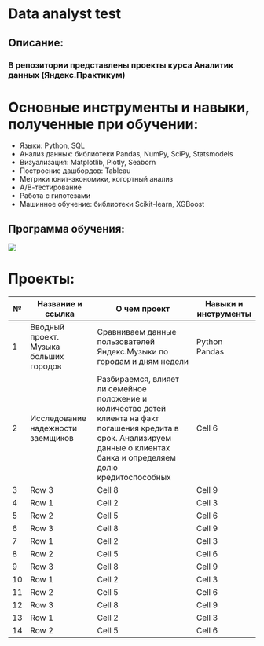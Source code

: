 # Data analyst test
## Описание:
### В репозитории представлены проекты курса Аналитик данных (Яндекс.Практикум)
# Основные инструменты и навыки, полученные при обучении:
* Языки: Python, SQL
* Анализ данных: библиотеки Pandas, NumPy, SciPy, Statsmodels
* Визуализация: Matplotlib, Plotly, Seaborn
* Построение дашбордов: Tableau
* Метрики юнит-экономики, когортный анализ
* А/В-тестирование
* Работа с гипотезами
* Машинное обучение: библиотеки Scikit-learn, XGBoost
## Программа обучения:
<image src="https://i.ibb.co/YXsSC8C/2023-09-09-18-57-39.png" >


# Проекты:
| № | Название и ссылка | О чем проект | Навыки и инструменты |
|---|-------------------|--------------|----------------------|
| 1 | Вводный проект. Музыка больших городов            | Сравниваем данные пользователей Яндекс.Музыки по городам и дням недели      | Python Pandas |
| 2 | Исследование надежности заемщиков             |    Разбираемся, влияет ли семейное положение и количество детей клиента на факт погашения кредита в срок. Анализируем данные о клиентах банка и определяем долю кредитоспособных   | Cell 6               |
| 3 | Row 3             | Cell 8       | Cell 9               |
| 4 | Row 1             | Cell 2       | Cell 3               |
| 5 | Row 2             |     Cell 5   | Cell 6               |
| 6 | Row 3             | Cell 8       | Cell 9               |
| 7 | Row 1             | Cell 2       | Cell 3               |
| 8 | Row 2             |     Cell 5   | Cell 6               |
| 9 | Row 3             | Cell 8       | Cell 9               |
| 10 | Row 1            | Cell 2       | Cell 3               |
| 11 | Row 2            |     Cell 5   | Cell 6               |
| 12 | Row 3            | Cell 8       | Cell 9               |
| 13 | Row 1            | Cell 2       | Cell 3               |
| 14 | Row 2            |     Cell 5   | Cell 6               |




